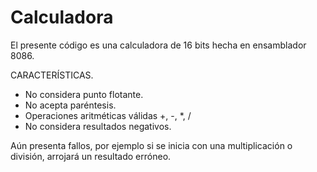 # Calculadora
El presente código es una calculadora de 16 bits hecha en ensamblador 8086.

CARACTERÍSTICAS.

- No considera punto flotante.
- No acepta paréntesis.
- Operaciones aritméticas válidas +, -, *, /
- No considera resultados negativos.

Aún presenta fallos, por ejemplo si se inicia con una multiplicación o división, arrojará un resultado erróneo.
